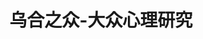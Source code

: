 ---
title: 乌合之众-大众心理研究
description: <img src="images/wuhezhizhong.png"/>
ISBN: 9787510407550
出版社: 新世界出版社
出版时间: 2011-08-01
版次: 2
---